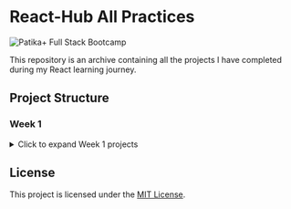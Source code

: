 # React-Hub All Practices

![Patika+ Full Stack Bootcamp](https://github.com/deerborg/Patika-Hub/assets/152931069/f524418e-39f0-4696-8c70-1bf1cfa8f862)

This repository is an archive containing all the projects I have completed during my React learning journey.

## Project Structure

### Week 1

<details>
<summary>Click to expand Week 1 projects</summary>

| #   | Project Name | Source Code    |
| --- |--------------|----------------|
| 1   | Prework-1    | [Source](https://github.com/deerborg/React-Hub/blob/main/Prework_Practices/index.html) |


</details>


## License

This project is licensed under the [MIT License](https://choosealicense.com/licenses/mit/).
